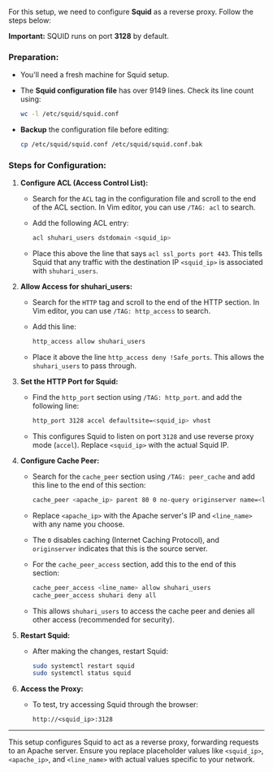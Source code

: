 For this setup, we need to configure **Squid** as a reverse proxy. Follow the steps below:

**Important:** SQUID runs on port **3128** by default.

### **Preparation:**

- You'll need a fresh machine for Squid setup.
    
- The **Squid configuration file** has over 9149 lines. Check its line count using:
    
    ```bash
    wc -l /etc/squid/squid.conf
    ```
    
- **Backup** the configuration file before editing:
    
    ```bash
    cp /etc/squid/squid.conf /etc/squid/squid.conf.bak
    ```
    

### **Steps for Configuration:**

1. **Configure ACL (Access Control List):**
    
    - Search for the `ACL` tag in the configuration file and scroll to the end of the ACL section. In Vim editor, you can use `/TAG: acl` to search.
    - Add the following ACL entry:
        
        ```bash
        acl shuhari_users dstdomain <squid_ip>
        ```
        
    - Place this above the line that says `acl ssl_ports port 443`. This tells Squid that any traffic with the destination IP `<squid_ip>` is associated with `shuhari_users`.
2. **Allow Access for shuhari_users:**
    
    - Search for the `HTTP` tag and scroll to the end of the HTTP section. In Vim editor, you can use `/TAG: http_access` to search.
    - Add this line:
        
        ```bash
        http_access allow shuhari_users
        ```
        
    - Place it above the line `http_access deny !Safe_ports`. This allows the `shuhari_users` to pass through.
3. **Set the HTTP Port for Squid:**
    
    - Find the `http_port` section using `/TAG: http_port`. and add the following line:
        
        ```bash
        http_port 3128 accel defaultsite=<squid_ip> vhost
        ```
        
    - This configures Squid to listen on port `3128` and use reverse proxy mode (`accel`). Replace `<squid_ip>` with the actual Squid IP.
4. **Configure Cache Peer:**
    
    - Search for the `cache_peer` section using `/TAG: peer_cache` and add this line to the end of this section:
        
        ```bash
        cache_peer <apache_ip> parent 80 0 no-query originserver name=<line_name>
        ```
        
    - Replace `<apache_ip>` with the Apache server's IP and `<line_name>` with any name you choose.
        
    - The `0` disables caching (Internet Caching Protocol), and `originserver` indicates that this is the source server.
        
    - For the `cache_peer_access` section, add this to the end of this section:
        
        ```bash
        cache_peer_access <line_name> allow shuhari_users
        cache_peer_access shuhari deny all
        ```
        
    - This allows `shuhari_users` to access the cache peer and denies all other access (recommended for security).
        
5. **Restart Squid:**
    
    - After making the changes, restart Squid:
        
        ```bash
        sudo systemctl restart squid
        sudo systemctl status squid
        ```
        
6. **Access the Proxy:**
    
    - To test, try accessing Squid through the browser:
        
        ```plaintext
        http://<squid_ip>:3128
        ```
        

---

This setup configures Squid to act as a reverse proxy, forwarding requests to an Apache server. Ensure you replace placeholder values like `<squid_ip>`, `<apache_ip>`, and `<line_name>` with actual values specific to your network.